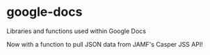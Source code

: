 google-docs
===========

Libraries and functions used within Google Docs

Now with a function to pull JSON data from JAMF's Casper JSS API!
